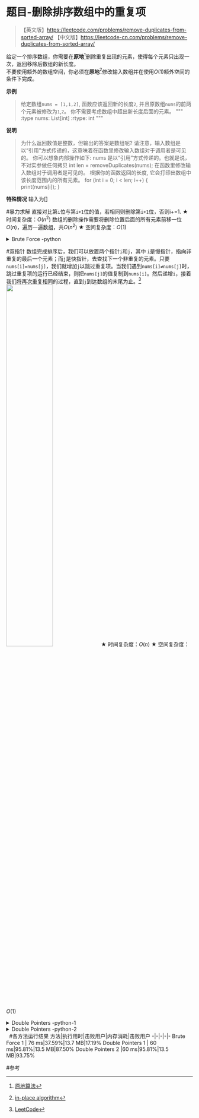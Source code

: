 # 题目-删除排序数组中的重复项
>【英文版】https://leetcode.com/problems/remove-duplicates-from-sorted-array/
>【中文版】https://leetcode-cn.com/problems/remove-duplicates-from-sorted-array/<br>

给定一个排序数组，你需要在**原地**[^in-place-cn]删除重复出现的元素，使得每个元素只出现一次，返回移除后数组的新长度。<br>不要使用额外的数组空间，你必须在**原地**[^in-place-en]修改输入数组并在使用$O(1)$额外空间的条件下完成。

**示例**
>给定数组`nums = [1,1,2]`, 
>函数应该返回新的长度`2`, 并且原数组`nums`的前两个元素被修改为`1`,`2`。 
>你不需要考虑数组中超出新长度后面的元素。
> """
>:type nums: List[int]
>:rtype: int
>"""

**说明**
>为什么返回数值是整数，但输出的答案是数组呢?
>请注意，输入数组是以“引用”方式传递的，这意味着在函数里修改输入数组对于调用者是可见的。
>你可以想象内部操作如下:
>nums 是以“引用”方式传递的。也就是说，不对实参做任何拷贝
>int len = removeDuplicates(nums);
>在函数里修改输入数组对于调用者是可见的。
>根据你的函数返回的长度, 它会打印出数组中该长度范围内的所有元素。
>for (int i = 0; i < len; i++) {
>&emsp;&emsp;print(nums[i]);
>}

**特殊情况**
输入为[]

#暴力求解
直接对比第`i`位与第`i+1`位的值，若相同则删除第`i+1`位，否则i+=1.
★ 时间复杂度：$O(n^2)$
数组的删除操作需要将删除位置后面的所有元素前移一位$O(n)$，遍历一遍数组，共$O(n^2)$
★ 空间复杂度：$O(1)$
<details>
<summary>Brute Force -python</summary>

<pre><code>
class Solution(object):
    def removeDuplicates(self, nums):
        i=0
        while i!=(len(nums)-1) and nums:
            if nums[i]==nums[i+1]:
                nums.pop(i+1)
            else:
                i += 1

        return len(nums)
</code></pre>
Runtime: 76 ms, faster than 37.59% of Python online submissions for Remove Duplicates from Sorted Array.<br>Memory Usage: 13.7 MB, less than 17.19% of Python online submissions for Remove Duplicates from Sorted Array.<br>
因为删除操作回影响数组长度，每次都要重新计算len(nums)，采用逆遍历可以避免。
</details>

#双指针
数组完成排序后，我们可以放置两个指针`i`和`j`，其中 `i`是慢指针，指向非重复的最后一个元素；而`j`是快指针，去查找下一个非重复的元素。只要`nums[i]=nums[j]`，我们就增加`j`以跳过重复项。当我们遇到`nums[i]≠nums[j]`时，跳过重复项的运行已经结束，则把`nums[j]`的值复制到`nums[i]`。然后递增`i`，接着我们将再次重复相同的过程，直到`j`到达数组的末尾为止。[^LeetCode]
<img src="https://raw.githubusercontent.com/Amyoyoyo/media/master/blog/doublepointers.gif" width=50% height=50%>
★ 时间复杂度：$O(n)$
★ 空间复杂度：$O(1)$

<details>
<summary>Double Pointers -python-1</summary>

<pre><code>
class Solution(object):
    def removeDuplicates(self, nums):
        i=0
        j=i+1
        while j!=len(nums) and nums:
            if nums[i]==nums[j]:
                j+=1
            else:
                nums[i+1]=nums[j]
                i+=1
                j+=1
        return i+1
</code></pre>
Runtime: 60 ms, faster than 95.81% of Python online submissions for Remove Duplicates from Sorted Array.<br>Memory Usage: 13.5 MB, less than 87.50% of Python online submissions for Remove Duplicates from Sorted Array.<br>代码可精简部分：<br>1. j+=1在if和else后都出现，之间放在while循环里不同判断
&nbsp;
</details>
<details>
<summary>Double Pointers -python-2</summary>

<pre><code>
class Solution(object):
    def removeDuplicates(self, nums):
        i=0
        j=i+1
        while j!=len(nums) and nums:
            if nums[i]!=nums[j]:
                nums[i + 1] = nums[j]
                i += 1
            j+=1
        return i+1
</code></pre>
Runtime: 60 ms, faster than 95.81% of Python online submissions for Remove Duplicates from Sorted Array.
Memory Usage: 13.5 MB, less than 93.75% of Python online submissions for Remove Duplicates from Sorted Array.
</details>
&nbsp;
#各方法运行结果
方法|执行用时|击败用户|内存消耗|击败用户
-|-|-|-|-
Brute Force 1 | 76 ms|37.59%|13.7 MB|17.19%
Double Pointers 1 | 60 ms|95.81%|13.5 MB|87.50%
Double Pointers 2 |60 ms|95.81%|13.5 MB|93.75%



#参考
[^LeetCode]: [LeetCode](https://leetcode-cn.com/problems/remove-duplicates-from-sorted-array/)
[^in-place-cn]: [原地算法](https://baike.baidu.com/item/%E5%8E%9F%E5%9C%B0%E7%AE%97%E6%B3%95)
[^in-place-en]: [in-place algorithm](https://en.wikipedia.org/wiki/In-place_algorithm)

